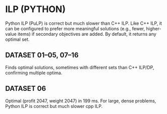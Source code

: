 # ILP (PYTHON)

Python ILP (PuLP) is correct but much slower than C++ ILP. Like C++ ILP, it can be configured to prefer more meaningful solutions (e.g., fewer, higher-value items) if secondary objectives are added. By default, it returns any optimal set.

## DATASET 01–05, 07–16

Finds optimal solutions, sometimes with different sets than C++ ILP/DP, confirming multiple optima.

## DATASET 06

Optimal (profit 2047, weight 2047) in 199 ms. For large, dense problems, Python ILP is correct but much slower cpp ILP.
